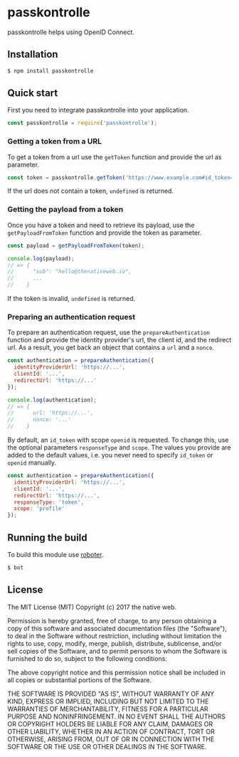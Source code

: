 # passkontrolle

passkontrolle helps using OpenID Connect.

## Installation

```bash
$ npm install passkontrolle
```

## Quick start

First you need to integrate passkontrolle into your application.

```javascript
const passkontrolle = require('passkontrolle');
```

### Getting a token from a URL

To get a token from a url use the `getToken` function and provide the url as parameter.

```javascript
const token = passkontrolle.getToken('https://www.example.com#id_token=...');
```

If the url does not contain a token, `undefined` is returned.

### Getting the payload from a token

Once you have a token and need to retrieve its payload, use the `getPayloadFromToken` function and provide the token as parameter.

```javascript
const payload = getPayloadFromToken(token);

console.log(payload);
// => {
//      "sub": "hello@thenativeweb.io",
//      ...
//    }
```

If the token is invalid, `undefined` is returned.

### Preparing an authentication request

To prepare an authentication request, use the `prepareAuthentication` function and provide the identity provider's url, the client id, and the redirect url. As a result, you get back an object that contains a `url` and a `nonce`.

```javascript
const authentication = prepareAuthentication({
  identityProviderUrl: 'https://...',
  clientId: '...',
  redirectUrl: 'https://...'
});

console.log(authentication);
// => {
//      url: 'https://...',
//      nonce: '...'
//    }
```

By default, an `id_token` with scope `openid` is requested. To change this, use the optional parameters `responseType` and `scope`. The values you provide are added to the default values, i.e. you never need to specify `id_token` or `openid` manually.

```javascript
const authentication = prepareAuthentication({
  identityProviderUrl: 'https://...',
  clientId: '...',
  redirectUrl: 'https://...',
  responseType: 'token',
  scope: 'profile'
});
```

## Running the build

To build this module use [roboter](https://www.npmjs.com/package/roboter).

```bash
$ bot
```

## License

The MIT License (MIT)
Copyright (c) 2017 the native web.

Permission is hereby granted, free of charge, to any person obtaining a copy of this software and associated documentation files (the "Software"), to deal in the Software without restriction, including without limitation the rights to use, copy, modify, merge, publish, distribute, sublicense, and/or sell copies of the Software, and to permit persons to whom the Software is furnished to do so, subject to the following conditions:

The above copyright notice and this permission notice shall be included in all copies or substantial portions of the Software.

THE SOFTWARE IS PROVIDED "AS IS", WITHOUT WARRANTY OF ANY KIND, EXPRESS OR IMPLIED, INCLUDING BUT NOT LIMITED TO THE WARRANTIES OF MERCHANTABILITY, FITNESS FOR A PARTICULAR PURPOSE AND NONINFRINGEMENT. IN NO EVENT SHALL THE AUTHORS OR COPYRIGHT HOLDERS BE LIABLE FOR ANY CLAIM, DAMAGES OR OTHER LIABILITY, WHETHER IN AN ACTION OF CONTRACT, TORT OR OTHERWISE, ARISING FROM, OUT OF OR IN CONNECTION WITH THE SOFTWARE OR THE USE OR OTHER DEALINGS IN THE SOFTWARE.
